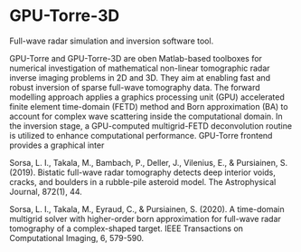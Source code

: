 # GPU-Torre-3D
Full-wave radar simulation and inversion software tool.

GPU-Torre and GPU-Torre-3D are oben Matlab-based toolboxes for numerical investigation of mathematical non-linear tomographic radar inverse imaging problems in 2D and 3D. They aim at enabling fast and robust inversion of sparse full-wave tomography data. The forward modelling approach applies a graphics processing unit (GPU) accelerated finite element time-domain (FETD) method and Born approximation (BA) to account for complex wave scattering inside the computational domain. In the inversion stage, a GPU-computed multigrid-FETD deconvolution routine is utilized to enhance computational performance. GPU-Torre frontend provides a graphical inter

Sorsa, L. I., Takala, M., Bambach, P., Deller, J., Vilenius, E., & Pursiainen, S. (2019). Bistatic full-wave radar tomography detects deep interior voids, cracks, and boulders in a rubble-pile asteroid model. The Astrophysical Journal, 872(1), 44.

Sorsa, L. I., Takala, M., Eyraud, C., & Pursiainen, S. (2020). A time-domain multigrid solver with higher-order born approximation for full-wave radar tomography of a complex-shaped target. IEEE Transactions on Computational Imaging, 6, 579-590.
